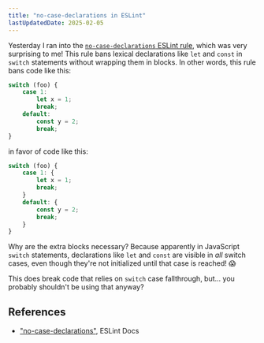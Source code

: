 ```yaml
---
title: "no-case-declarations in ESLint"
lastUpdatedDate: 2025-02-05
---
```


Yesterday I ran into the [`no-case-declarations` ESLint rule](https://eslint.org/docs/latest/rules/no-case-declarations), which was very surprising to me!
This rule bans lexical declarations like `let` and `const` in `switch` statements without wrapping them in blocks.
In other words, this rule bans code like this:

```javascript
switch (foo) {
    case 1:
        let x = 1;
        break;
    default:
        const y = 2;
        break;
}
```

in favor of code like this:

```javascript
switch (foo) {
    case 1: {
        let x = 1;
        break;
    }
    default: {
        const y = 2;
        break;
    }
}
```

Why are the extra blocks necessary? Because apparently in JavaScript `switch` statements, declarations like `let` and `const` are visible in *all* switch cases, even though they're not initialized until that case is reached! 😱

This does break code that relies on `switch` case fallthrough, but... you probably shouldn't be using that anyway?

## References

- ["no-case-declarations"](https://eslint.org/docs/latest/rules/no-case-declarations), ESLint Docs